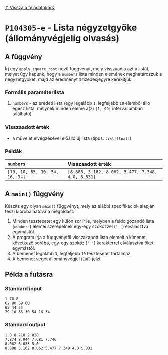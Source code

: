 
[↑ Vissza a feladatokhoz](./README.md)

# `P104305-e` - Lista négyzetgyöke (állományvégjelig olvasás)

## A függvény

Írj egy `apply_square_root` nevű függvényt, mely visszaadja azt a listát, melyet úgy kapunk, hogy a `numbers` lista minden elemének meghatározzuk a négyzetgyökét, majd az eredményt `3` tizedesjegyre kerekítjük!

### Formális paraméterlista

1. `numbers` - az eredeti lista (egy legalább `1`, legfeljebb `10` elemből álló egész lista, melynek minden eleme a(z) `[1, 99]` intervallumban található)

### Visszaadott érték

* a művelet elvégzésével előálló új lista (típus: `list[float]`)

### Példák

| `numbers` | Visszaadott érték | 
| :--- | :-- | 
| `[79, 10, 65, 30, 54, 16, 34]` | `[8.888, 3.162, 8.062, 5.477, 7.348, 4.0, 5.831]` | 

## A `main()` függvény

Készíts egy olyan `main()` függvényt, mely az alábbi specifikációk alapján teszi kipróbálhatóvá a megoldást:

1. Minden tesztesetet egy külön sor ír le, melyben a feldolgozandó lista (`numbers`) elemei szerepelnek egy-egy szóközzel (`' '`) elválasztva egymástól.
1. A program írja a függvénytől visszakapott lista elemeit a kimenet következő sorába, egy-egy szóköz (`' '`) karakterrel elválasztva őket egymástól.
1. A bemenet legalább `3`, legfeljebb `10` tesztesetet tartalmaz.
1. A bemenet végét állományvégjel (`EOF`) jelzi.

## Példa a futásra

### Standard input

```
1 76 8
62 80 59 60
65 44 25
79 10 65 30 54 16 34
```

### Standard output

```
1.0 8.718 2.828
7.874 8.944 7.681 7.746
8.062 6.633 5.0
8.888 3.162 8.062 5.477 7.348 4.0 5.831
```